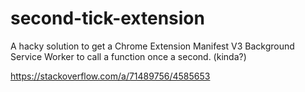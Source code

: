 # second-tick-extension

A hacky solution to get a Chrome Extension Manifest V3 Background Service Worker to call a function once a second. (kinda?)

https://stackoverflow.com/a/71489756/4585653

